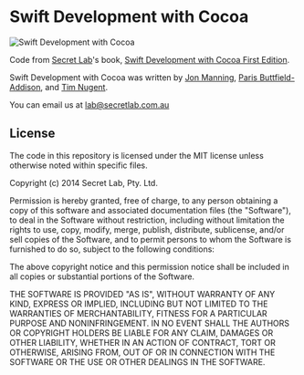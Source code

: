 # Swift Development with Cocoa

![Swift Development with Cocoa](http://f.cl.ly/items/0a0K312x1s1b2p3f2l3G/swift1sted.gif)

Code from [Secret Lab](http://www.secretlab.com.au)'s book, [Swift Development with Cocoa First Edition](http://shop.oreilly.com/product/0636920034285.do).

Swift Development with Cocoa was written by [Jon Manning](http://twitter.com/desplesda), [Paris Buttfield-Addison](http://www.paris.id.au), and [Tim Nugent](http://lonely.coffee).

You can email us at [lab@secretlab.com.au](mailto:lab@secretlab.com.au)

## License

The code in this repository is licensed under the MIT license unless otherwise noted within specific files.

Copyright (c) 2014 Secret Lab, Pty. Ltd.

Permission is hereby granted, free of charge, to any person obtaining a copy of this software and associated documentation files (the "Software"), to deal in the Software without restriction, including without limitation the rights to use, copy, modify, merge, publish, distribute, sublicense, and/or sell copies of the Software, and to permit persons to whom the Software is furnished to do so, subject to the following conditions:

The above copyright notice and this permission notice shall be included in all copies or substantial portions of the Software.

THE SOFTWARE IS PROVIDED "AS IS", WITHOUT WARRANTY OF ANY KIND, EXPRESS OR IMPLIED, INCLUDING BUT NOT LIMITED TO THE WARRANTIES OF MERCHANTABILITY, FITNESS FOR A PARTICULAR PURPOSE AND NONINFRINGEMENT. IN NO EVENT SHALL THE AUTHORS OR COPYRIGHT HOLDERS BE LIABLE FOR ANY CLAIM, DAMAGES OR OTHER LIABILITY, WHETHER IN AN ACTION OF CONTRACT, TORT OR OTHERWISE, ARISING FROM, OUT OF OR IN CONNECTION WITH THE SOFTWARE OR THE USE OR OTHER DEALINGS IN THE SOFTWARE.
